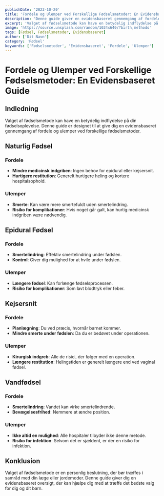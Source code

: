 ```yaml
---
publishDate: '2023-10-20'
title: 'Fordele og Ulemper ved Forskellige Fødselsmetoder: En Evidensbaseret Guide'
description: 'Denne guide giver en evidensbaseret gennemgang af fordele og ulemper ved forskellige fødselsmetoder.'
excerpt: 'Valget af fødselsmetode kan have en betydelig indflydelse på din fødselsoplevelse. Denne guide hjælper dig med at træffe et informeret valg.'
image: 'https://source.unsplash.com/random/1024x640/?birth,methods'
tags: [Fødsel, Fødselsmetoder, Evidensbaseret]
author: ['Dit Navn']
category: 'Fødsel'
keywords: ['Fødselsmetoder', 'Evidensbaseret', 'Fordele', 'Ulemper']
---
```


# Fordele og Ulemper ved Forskellige Fødselsmetoder: En Evidensbaseret Guide

## Indledning
Valget af fødselsmetode kan have en betydelig indflydelse på din fødselsoplevelse. Denne guide er designet til at give dig en evidensbaseret gennemgang af fordele og ulemper ved forskellige fødselsmetoder.

## Naturlig Fødsel

### Fordele
- **Mindre medicinsk indgriben**: Ingen behov for epidural eller kejsersnit.
- **Hurtigere restitution**: Generelt hurtigere heling og kortere hospitalsophold.

### Ulemper
- **Smerte**: Kan være mere smertefuldt uden smertelindring.
- **Risiko for komplikationer**: Hvis noget går galt, kan hurtig medicinsk indgriben være nødvendig.

## Epidural Fødsel

### Fordele
- **Smertelindring**: Effektiv smertelindring under fødslen.
- **Kontrol**: Giver dig mulighed for at hvile under fødslen.

### Ulemper
- **Længere fødsel**: Kan forlænge fødselsprocessen.
- **Risiko for komplikationer**: Som lavt blodtryk eller feber.

## Kejsersnit

### Fordele
- **Planlægning**: Du ved præcis, hvornår barnet kommer.
- **Mindre smerte under fødslen**: Da du er bedøvet under operationen.

### Ulemper
- **Kirurgisk indgreb**: Alle de risici, der følger med en operation.
- **Længere restitution**: Helingstiden er generelt længere end ved vaginal fødsel.

## Vandfødsel

### Fordele
- **Smertelindring**: Vandet kan virke smertelindrende.
- **Bevægelsesfrihed**: Nemmere at ændre position.

### Ulemper
- **Ikke altid en mulighed**: Alle hospitaler tilbyder ikke denne metode.
- **Risiko for infektion**: Selvom det er sjældent, er der en risiko for infektion.

## Konklusion

Valget af fødselsmetode er en personlig beslutning, der bør træffes i samråd med din læge eller jordemoder. Denne guide giver dig en evidensbaseret oversigt, der kan hjælpe dig med at træffe det bedste valg for dig og dit barn.

